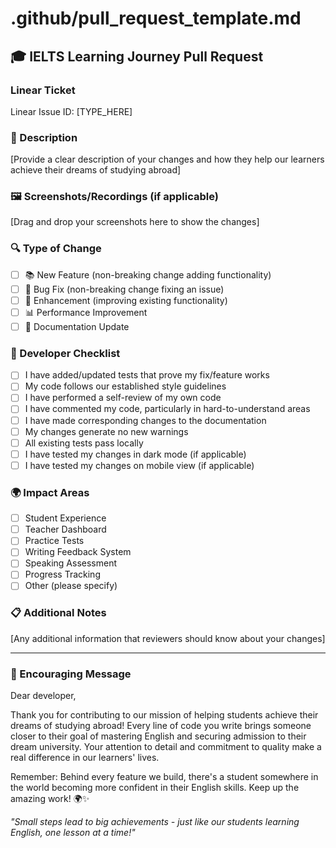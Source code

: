# .github/pull_request_template.md

## 🎓 IELTS Learning Journey Pull Request

### Linear Ticket

Linear Issue ID: [TYPE_HERE] <!-- Example: ENG-123 -->

### 📝 Description

[Provide a clear description of your changes and how they help our learners achieve their dreams of studying abroad]

### 🖼️ Screenshots/Recordings (if applicable)

[Drag and drop your screenshots here to show the changes]

### 🔍 Type of Change

- [ ] 📚 New Feature (non-breaking change adding functionality)
- [ ] 🐛 Bug Fix (non-breaking change fixing an issue)
- [ ] 💫 Enhancement (improving existing functionality)
- [ ] 📊 Performance Improvement
- [ ] 📝 Documentation Update

### 🧪 Developer Checklist

- [ ] I have added/updated tests that prove my fix/feature works
- [ ] My code follows our established style guidelines
- [ ] I have performed a self-review of my own code
- [ ] I have commented my code, particularly in hard-to-understand areas
- [ ] I have made corresponding changes to the documentation
- [ ] My changes generate no new warnings
- [ ] All existing tests pass locally
- [ ] I have tested my changes in dark mode (if applicable)
- [ ] I have tested my changes on mobile view (if applicable)

### 🌍 Impact Areas

- [ ] Student Experience
- [ ] Teacher Dashboard
- [ ] Practice Tests
- [ ] Writing Feedback System
- [ ] Speaking Assessment
- [ ] Progress Tracking
- [ ] Other (please specify)

### 📋 Additional Notes

[Any additional information that reviewers should know about your changes]

---

### 🌟 Encouraging Message

Dear developer,

Thank you for contributing to our mission of helping students achieve their dreams of studying abroad! Every line of code you write brings someone closer to their goal of mastering English and securing admission to their dream university. Your attention to detail and commitment to quality make a real difference in our learners' lives.

Remember: Behind every feature we build, there's a student somewhere in the world becoming more confident in their English skills. Keep up the amazing work! 🌍✨

_"Small steps lead to big achievements - just like our students learning English, one lesson at a time!"_
